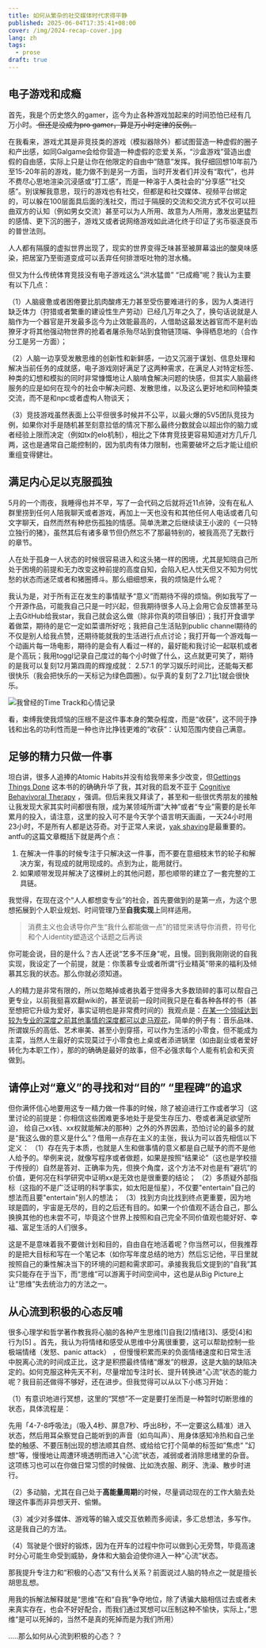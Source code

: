 ```yaml
---
title: 如何从繁杂的社交媒体时代求得平静
published: 2025-06-04T17:35:41+08:00
cover: /img/2024-recap-cover.jpg
lang: zh
tags:
  - prose
draft: true
---
```


## 电子游戏和成瘾

首先，我是个历史悠久的gamer，迄今为止各种游戏加起来的时间恐怕已经有几万小时。<del> 但还是没成为pro gamer，算是万小时定律的反例。</del>

在我看来，游戏尤其是非竞技类的游戏（模拟器除外）都试图营造一种虚假的圈子和产出感，如同Galgame会给你营造一种虚假的恋爱关系，“沙盒游戏”营造出虚假的自由感，实际上只是让你在他限定的自由中“随意”发挥。我仔细回想10年前乃至15-20年前的游戏，能力做不到是另一方面，当时开发者们并没有“取代”，也并不费尽心思地渲染沉浸感或“打工感”，而是一种溶于人类社会的“分享感”“社交感”。别误解我意思，现行的游戏也有社交，但都是和社交媒体、视频平台绑定的，可以躲在100层面具后面的浅社交，而过于隔膜的交流和交流方式不仅可以扭曲双方的认知（例如男女交流）甚至可以为人所用、故意为人所用，激发出更猛烈的感情、更下沉的圈子，游戏又或者说网络游戏如此进化终于印证了劣币驱逐良币的普世法则。

人人都有隔膜的虚拟世界出现了，现实的世界变得乏味甚至被屏幕溢出的酸臭味感染，把居室乃至街道变成可以丢弃任何排泄呕吐物的泔水桶。

但又为什么传统体育竞技没有电子游戏这么“洪水猛兽” “已成瘾”呢？我认为主要有以下几点：

（1）人脑疲惫或者困倦要比肌肉酸疼无力甚至受伤要难进行的多，因为人类进行缺乏体力（狩猎或者繁重的建设性生产劳动）已经几万年之久了，换句话说就是人脑作为一个器官是开发最多迄今为止效能最高的，人借助这最发达器官而不是利齿獠牙才将其他强动物世界的抢着者屠杀殆尽站到食物链顶端、争得栖息地的（合作分工是另一方面）；

（2）人脑一边享受发散思维的创新性和新鲜感，一边又沉溺于谋划、信息处理和解决当前任务的成就感，电子游戏刚好满足了这两种需求，在满足人对特定标签、种类的幻想和模拟的同时非常慷慨地让人脑啃食解决问题的快感，但其实人脑最终服务的应是如何在现今的社会中解决问题、发散思维，以及这么更好地和同种猿类交流，而不是和npc或者虚构人物谈天；

（3）竞技游戏虽然表面上公平但很多时候并不公平，以最火爆的5V5团队竞技为例，如果你对手是随机甚至刻意拉低的情况下那么最终分数就会以超出你的脑力或者经验上限而决定（例如tx的elo机制），相比之下体育竞技更容易知道对方几斤几两，这也是通常自己能控制的，因为肌肉有体力限制，也需要破坏之后才能让组织重组变得健壮。

## 满足内心足以克服孤独

5月的一个雨夜，我睡得也并不早，写了一会代码之后就将近11点钟，没有在私人群里捞到任何人陪我聊天或者游戏，再加上一天也没有和其他任何人电话或者几句文字聊天，自然而然有种悲伤孤独的情感。简单洗漱之后继续读王小波的《一只特立独行的猪》，虽然其后有诸多章节但仍然忘不了那最特别的，被我高亮了无数行的章节。

人在处于孤身一人状态的时候很容易进入和这头猪一样的困境，尤其是知晓自己所处于困境的前提和无力改变这种前提的高度自知，会陷入杞人忧天但又不知为何忧愁的状态而迷茫或者和猪圈搏斗。那么细细想来，我的烦恼是什么呢？

我认为是，对于所有正在发生的事情赋予“意义”而期待不得的烦恼。例如我写了一个开源作品，可能我自己只是一时兴起，但我期待很多人马上会用它会反馈甚至马上去GitHub给我star，我自己就会这么做（除非你真的项目够旧）；我打开食谱学着做菜，期待的是它一定如菜谱所好吃；我把自己生活贴到public channel期待的不仅是别人给我点赞，还期待能就我的生活进行点点讨论；我打开每一个游戏每一个动画片每一场电影，期待的是会有人看过一样的，最好能和我讨论一起联机或者是个高玩；我用toggl记录自己度过的每个小时做了什么，这点就更可笑了，期待的是我可以复刻12月第四周的辉煌成就： 2.57:1 的学习娱乐时间比，还能每天都很快乐（我会把快乐的一天标记为绿色圆圈）。似乎真的复刻了2.71比1就会很快乐。

![我曾经的Time Track和心情记录](https://cfr2-img.flynncao.uk/202508231858993.png)

看，束缚我使我烦恼的压根不是这件事本身的繁杂程度，而是“收获”，这不同于挣钱和出名的功利性而是一种也许比挣钱更难的“收获”：认知范围内使自己满意。

## 足够的精力只做一件事

坦白讲，很多人追捧的Atomic Habits并没有给我带来多少改变，但[Gettings Things Done](https://book.douban.com/subject/1316569/) 这本书的的确确升华了我，其对我的启发不亚于 [Cognitive Behavivoral Therapy](https://www.goodreads.com/book/show/55742256-cognitive-behavioral-therapy-for-depression) ，强调。但后来我又拜读了，甚至和一些很优秀朋友的接触让我发现大家其实时间都很有限，成为某领域所谓“大神”或者“专业”需要的是长年累月的投入，请注意，这里的投入可不是今天学个语言明天画画，一天24小时用23小时，不是所有人都是达芬奇。对于正常人来说，[yak shaving](https://antfu.me/posts/about-yak-shaving-zh)是最重要的。antfu的这篇文章概括下就是两个点：

1. 在解决一件事的时候专注于只解决这一件事，而不要在意细枝末节的轮子和解决方案，有现成的就用现成的。点到为止，能用就行。
2. 如果顺带发现并解决了这棵树上的其他问题，那也顺带的建立了一套完整的工具链。

我觉得，在现在这个“人人都想变专业”的社会，首先要做到的是第一点，为这个思想拓展到个人职业规划、时间管理乃至**自我实现**上同样适用。

> 消费主义也会诱导你产生“我什么都能做一点”的错觉来诱导你消费，符号化和个人identity塑造这个话题之后再谈

你可能会说，目的是什么？古人还说“艺多不压身"呢，且慢。回到我刚刚说的自我实现，我设定了一个前提，就是：你羡慕专业或者所谓“行业精英”带来的福利及倾慕其忘我的状态。那么你就必须知道。

人的精力是非常有限的，所以忽略掉或者执着于觉得多大多数琐碎的事可以帮自己更专业，以前我挺喜欢翻wiki的，甚至说前一段时间我只是在看各种各样的书（甚至想把它升级为爱好，事实证明也是非常费时间的）我观点是：<u>在某一个领域达到较为专业的深度之前其他事情的深度都可以走马观花</u>，简单的例子有：音乐品味、所谓娱乐的高低、艺术审美、甚至小到穿搭，可以作为生活的小零食，但不能成为主菜，当然人生最好的实现莫过于小零食也上桌或者添进锅里（如由副业或者爱好转化为本职工作），那的的确确是最好的故事，但不必强求每个人能有机会和天资做到。

## 请停止对“意义”的寻找和对“目的” “里程碑”的追求

但你满怀信心地要用这专一精力做一件事的时候，除了被迫进行工作或者学习（这里讨论的前提是：你相信这些困难更多地处于是受生存压力、卷或者满足欲望所迫， 给自己xx钱、xx权就能解决的那种）之外的外界因素，恐怕讨论的最多的就是“我这么做的意义是什么”？借用一点存在主义的主张，我认为可以首先相信以下定义：
（1）存在先于本质，也就是人生和做事情的意义都是自己赋予的而不是他人给予的。举例来说，就像写程序或者做题，如果是按照“结果论”（这也是学校擅于传授的）自然是答对、正确率为先，但换个角度，这个方法不对也是有”避坑”的价值，更何况在科学研究中证明xx是无效也是很重要的结论；
（2）多质疑外部指标（这指的不是广泛证明的科学事实，如太阳是恒星），不仅要"entertain"自己的想法而且要"entertain"别人的想法；
（3）找到方向比找到终点更重要，因为地球是圆的，宇宙是无尽的，目的之后还有目的。如果一个价值观不适合自己，那么换换其他的也未尝不可，毕竟这个世界上按照和自己完全不同价值观也能好好、幸福、富足生活的人们很多。

这是不是意味着我不要做计划和目的，自由自在地活着呢？你当然可以，但我推荐的是把大目标和写在一个笔记本（如你写年度总结的地方）然后忘记他，平日里就按照自己的秉性解决当下的环境的问题和需求即可。承接我我后文提到的“自我”其实只能存在于当下，而“思维”可以游离于时间空间中，这也是从Big Picture上让“思维”失去统治力的方法之一。

## 从心流到积极的心态反哺

很多心理学和哲学著作教我将心脑的各种产生思维[1]自我[2]情绪[3]、感受[4]和行为[5] 。首先，我认为将情绪和感受从思维中分离很重要，这可以帮助控制一些极端情绪（发怒、panic attack） ，但慢慢积累而来的负面情绪速度和日常生活中脱离心流的时间成正比，这才是积攒最终情绪“爆发”的根源，这是大脑的缺陷决定的。如何克服这种先天不利，尽量增加专注时长、提升转换进“心流”状态的能力呢？我目前还做得不够好，还在进步。但我觉得可以从以下小练习开始：

（1）有意识地进行冥想，这里的“冥想”不一定是要打坐而是一种暂时切断思维的状态，具体流程是：

  先用「4-7-8呼吸法」（吸入4秒、屏息7秒、呼出8秒，不一定要这么精准）进入状态，然后用耳朵察觉自己能听到的声音（如鸟叫声）、用身体感知冷热和自己坐垫的触感、不要压制出现的想法顺其自然、或给给它打个简单的标签如”焦虑“ ”幻想“等，慢慢地让周遭环境透明而进入“心流”状态，减弱或者消除思绪里的杂音。这项练习也可以在你做日常习惯的时候做、比如洗衣服、刷牙、洗澡、散步时进行。

（2）多动脑，尤其在自己处于**高能量周期**的时候，尽量调动现在的工作大脑去处理这件事而非异想天开、偷懒。

（3）减少对多媒体、游戏等的输入或交互依赖而多阅读，多汇总想法，多写作。这是我自己的方法。

（4）驾驶是个很好的锻炼，因为在开车的过程中你可以做到心无旁骛，毕竟高速时分心可能生命受到威胁，身体和大脑会迫使你进入一种“心流”状态。

那我提升专注力和“积极的心态”又有什么关系？前面说过人脑的特点之一就是擅长胡思乱想。

用我的拆解法解释就是“思维”在和“自我”争夺地位，除了诱骗大脑相信过去或者未来真实存在，也会不好好配合，而我们通过冥想可以压制这种不愉快，实际上，”思维“是可以死掉的，当然不是真的死掉而是为我们所用）

.....那么如何从心流到积极的心态？？
